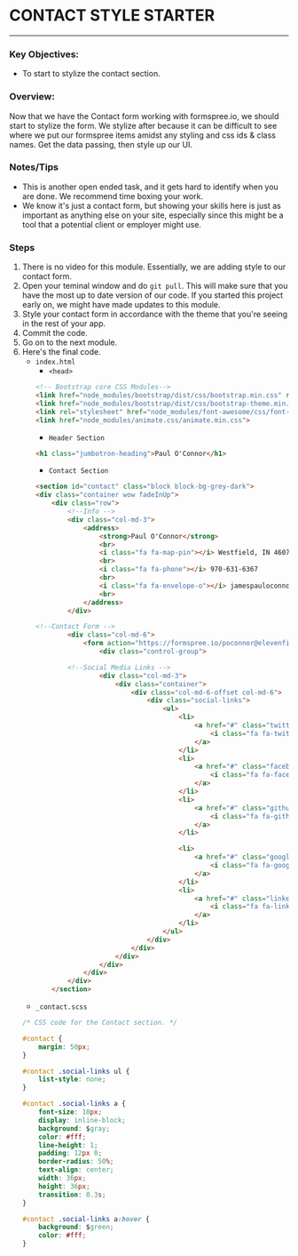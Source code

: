 # CONTACT STYLE STARTER
---

### Key Objectives: 
* To start to stylize the contact section.

### Overview:
Now that we have the Contact form working with formspree.io, we should start to stylize the form. We stylize after because it can be difficult to see where we put our formspree items amidst any styling and css ids & class names. Get the data passing, then style up our UI.

### Notes/Tips
* This is another open ended task, and it gets hard to identify when you are done. We recommend time boxing your work.
* We know it's just a contact form, but showing your skills here is just as important as anything else on your site, especially since this might be a tool that a potential client or employer might use.

### Steps
1. There is no video for this module. Essentially, we are adding style to our contact form.
2. Open your teminal window and do `git pull`. This will make sure that you have the most up to date version of our code. If you started this project early on, we might have made updates to this module.
3. Style your contact form in accordance with the theme that you're seeing in the rest of your app.
4. Commit the code.
5. Go on to the next module.
6. Here's the final code.
    * `index.html`
        * `<head>`
        ```html
        <!-- Bootstrap core CSS Modules-->
        <link href="node_modules/bootstrap/dist/css/bootstrap.min.css" rel="stylesheet">
        <link href="node_modules/bootstrap/dist/css/bootstrap-theme.min.css" rel="stylesheet">
        <link rel="stylesheet" href="node_modules/font-awesome/css/font-awesome.min.css">
        <link href="node_modules/animate.css/animate.min.css">
        ```
        * `Header Section`
        ```html
        <h1 class="jumbotron-heading">Paul O'Connor</h1>
        ```
        * `Contact Section`
        ```html
        <section id="contact" class="block block-bg-grey-dark">
        <div class="container wow fadeInUp">
            <div class="row">
                <!--Info -->
                <div class="col-md-3">
                    <address>
                        <strong>Paul O'Connor</strong>
                        <br>
                        <i class="fa fa-map-pin"></i> Westfield, IN 46074
                        <br>
                        <i class="fa fa-phone"></i> 970-631-6367
                        <br>
                        <i class="fa fa-envelope-o"></i> jamespauloconnor@gmail.com
                        <br>
                    </address>
                </div>
        ```
        ```html
        <!--Contact Form -->
                <div class="col-md-6">
                    <form action="https://formspree.io/poconnor@elevenfifty.org" method="POST">
                        <div class="control-group">
        ```
        ```html
                <!--Social Media Links -->
                        <div class="col-md-3">
                            <div class="container">
                                <div class="col-md-6-offset col-md-6">
                                    <div class="social-links">
                                        <ul>
                                            <li>
                                                <a href="#" class="twitter">
                                                    <i class="fa fa-twitter"></i>
                                                </a>
                                            </li>
                                            <li>
                                                <a href="#" class="facebook">
                                                    <i class="fa fa-facebook"></i>
                                                </a>
                                            </li>
                                            <li>
                                                <a href="#" class="github">
                                                    <i class="fa fa-github"></i>
                                                </a>
                                            </li>

                                            <li>
                                                <a href="#" class="google-plus">
                                                    <i class="fa fa-google-plus"></i>
                                                </a>
                                            </li>
                                            <li>
                                                <a href="#" class="linkedin">
                                                    <i class="fa fa-linkedin"></i>
                                                </a>
                                            </li>
                                        </ul>
                                    </div>
                                </div>
                            </div>
                        </div>
                    </div>
                </div>
            </section>
        ```
    * `_contact.scss`
    ```css
    /* CSS code for the Contact section. */

    #contact {
        margin: 50px;
    }
    
    #contact .social-links ul {
        list-style: none;
    }

    #contact .social-links a {
        font-size: 18px;
        display: inline-block;
        background: $gray;
        color: #fff;
        line-height: 1;
        padding: 12px 0;
        border-radius: 50%;
        text-align: center;
        width: 36px;
        height: 36px;
        transition: 0.3s;
    }
    
    #contact .social-links a:hover {
        background: $green;
        color: #fff;
    } 
    ```
